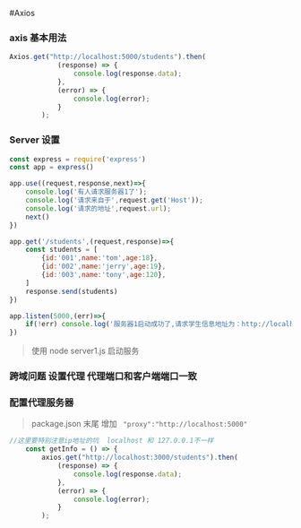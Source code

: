 #Axios



### axis 基本用法



```js
Axios.get("http://localhost:5000/students").then(
			(response) => {
				console.log(response.data);
			},
			(error) => {
				console.log(error);
			}
		);
```

### Server 设置

```js
const express = require('express')
const app = express()

app.use((request,response,next)=>{
	console.log('有人请求服务器1了');
	console.log('请求来自于',request.get('Host'));
	console.log('请求的地址',request.url);
	next()
})

app.get('/students',(request,response)=>{
	const students = [
		{id:'001',name:'tom',age:18},
		{id:'002',name:'jerry',age:19},
		{id:'003',name:'tony',age:120},
	]
	response.send(students)
})

app.listen(5000,(err)=>{
	if(!err) console.log('服务器1启动成功了,请求学生信息地址为：http://localhost:5000/students');
})

```

> 使用 node  server1.js 启动服务 

### 跨域问题 设置代理 代理端口和客户端端口一致



### 配置代理服务器

> package.json  末尾 增加 `` "proxy":"http://localhost:5000"``

```js
//这里要特别注意ip地址的坑  localhost 和 127.0.0.1不一样
	const getInfo = () => {
		axios.get("http://localhost:3000/students").then(
			(response) => {
				console.log(response.data);
			},
			(error) => {
				console.log(error);
			}
		);
```

